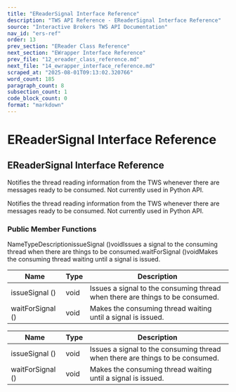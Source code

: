 ```yaml
---
title: "EReaderSignal Interface Reference"
description: "TWS API Reference - EReaderSignal Interface Reference"
source: "Interactive Brokers TWS API Documentation"
nav_id: "ers-ref"
order: 13
prev_section: "EReader Class Reference"
next_section: "EWrapper Interface Reference"
prev_file: "12_ereader_class_reference.md"
next_file: "14_ewrapper_interface_reference.md"
scraped_at: "2025-08-01T09:13:02.320766"
word_count: 185
paragraph_count: 8
subsection_count: 1
code_block_count: 0
format: "markdown"
---
```


# EReaderSignal Interface Reference

## EReaderSignal Interface Reference

Notifies the thread reading information from the TWS whenever there are messages ready to be consumed. Not currently used in Python API.

Notifies the thread reading information from the TWS whenever there are messages ready to be consumed. Not currently used in Python API.

### Public Member Functions

NameTypeDescriptionissueSignal ()voidIssues a signal to the consuming thread when there are things to be consumed.waitForSignal ()voidMakes the consuming thread waiting until a signal is issued.

| Name | Type | Description |
| --- | --- | --- |
| issueSignal () | void | Issues a signal to the consuming thread when there are things to be consumed. |
| waitForSignal () | void | Makes the consuming thread waiting until a signal is issued. |

| Name | Type | Description |
| --- | --- | --- |
| issueSignal () | void | Issues a signal to the consuming thread when there are things to be consumed. |
| waitForSignal () | void | Makes the consuming thread waiting until a signal is issued. |